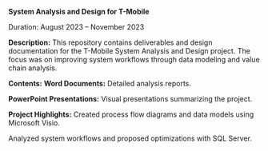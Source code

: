 **System Analysis and Design for T-Mobile**

Duration: August 2023 – November 2023

**Description:**
This repository contains deliverables and design documentation for the T-Mobile System Analysis and Design project. The focus was on improving system workflows through data modeling and value chain analysis.

**Contents:**
**Word Documents:** Detailed analysis reports.

**PowerPoint Presentations:** Visual presentations summarizing the project.


**Project Highlights:**
Created process flow diagrams and data models using Microsoft Visio.

Analyzed system workflows and proposed optimizations with SQL Server.

